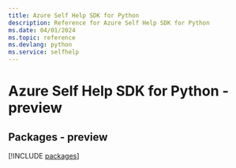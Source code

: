 ```yaml
---
title: Azure Self Help SDK for Python
description: Reference for Azure Self Help SDK for Python
ms.date: 04/01/2024
ms.topic: reference
ms.devlang: python
ms.service: selfhelp
---
```

# Azure Self Help SDK for Python - preview
## Packages - preview
[!INCLUDE [packages](self-help-index.md)]
